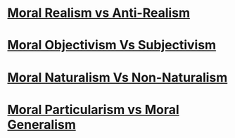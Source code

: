 # [Moral Realism vs Anti-Realism](Moral%20Realism%20vs%20Anti-Realism)
# [Moral Objectivism Vs Subjectivism](Moral%20Objectivism%20Vs%20Subjectivism)
# [Moral Naturalism Vs Non-Naturalism](Moral%20Naturalism%20Vs%20Non-Naturalism)
# [Moral Particularism vs Moral Generalism](Moral%20Particularism%20vs%20Moral%20Generalism)